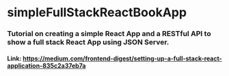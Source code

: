 # simpleFullStackReactBookApp

### Tutorial on creating a simple React App and a RESTful API to show a full stack React App using JSON Server. 

#### Link: https://medium.com/frontend-digest/setting-up-a-full-stack-react-application-835c2a37eb7a
